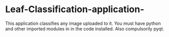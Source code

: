 # Leaf-Classification-application-
This application classifies any image uploaded to it. You must have python and other imported modules in in the code installed. Also compulsorily pyqt.
